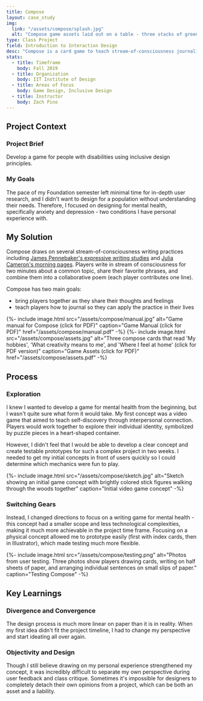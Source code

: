 ```yaml
---
title: Compose
layout: case_study
img:
  link: "/assets/compose/splash.jpg"
  alt: "Compose game assets laid out on a table - three stacks of green cards with a pencil printed on the back, one stack of lined slips of small paper, one stack of lined half-sheets of paper"
type: Class Project
field: Introduction to Interaction Design
desc: "Compose is a card game to teach stream-of-consciousness journaling for improved mental health outcomes."
stats:
  - title: Timeframe
    body: Fall 2019
  - title: Organization
    body: IIT Institute of Design
  - title: Areas of Focus
    body: Game Design, Inclusive Design
  - title: Instructor
    body: Zach Pino
---
```

## Project Context
### Project Brief
Develop a game for people with disabilities using inclusive design principles.

### My Goals
The pace of my Foundation semester left minimal time for in-depth user research, and I didn't want to design for a population without understanding their needs. Therefore, I focused on designing for mental health, specifically anxiety and depression - two conditions I have personal experience with.

## My Solution
Compose draws on several stream-of-consciousness writing practices including [James Pennebaker's expressive writing studies](https://liberalarts.utexas.edu/psychology/faculty/pennebak#writing-health) and [Julia Cameron's morning pages](https://juliacameronlive.com/basic-tools/morning-pages/). Players write in stream of consciousness for two minutes about a common topic, share their favorite phrases, and combine them into a collaborative poem (each player contributes one line). 

Compose has two main goals: 
- bring players together as they share their thoughts and feelings
- teach players how to journal so they can apply the practice in their lives

<div class="two-col">
{%- include image.html src="/assets/compose/manual.jpg" alt="Game manual for Compose (click for PDF)" caption="Game Manual (click for PDF)" href="/assets/compose/manual.pdf" -%}
{%- include image.html src="/assets/compose/assets.jpg" alt="Three compose cards that read 'My hobbies', 'What creativity means to me', and 'Where I feel at home' (click for PDF version)" caption="Game Assets (click for PDF)" href="/assets/compose/assets.pdf" -%}
</div>

## Process
### Exploration
<div class="two-col">
  <div style="align-self: start">
    <p>I knew I wanted to develop a game for mental health from the beginning, but I wasn't quite sure what form it would take. My first concept was a video game that aimed to teach self-discovery through interpersonal connection. Players would work together to explore their individual identity, symbolized by puzzle pieces in a heart-shaped container.</p>
    <p>However, I didn't feel that I would be able to develop a clear concept and create testable prototypes for such a complex project in two weeks. I needed to get my initial concepts in front of users quickly so I could determine which mechanics were fun to play.</p>
  </div>
  {%- include image.html src="/assets/compose/sketch.jpg" alt="Sketch showing an initial game concept with brightly colored stick figures walking through the woods together" caption="Initial video game concept" -%}
</div>

### Switching Gears
Instead, I changed directions to focus on a writing game for mental health - this concept had a smaller scope and less technological complexities, making it much more achievable in the project time frame.  Focusing on a physical concept allowed me to prototype easily (first with index cards, then in Illustrator), which made testing much more flexible.

<div>
  {%- include image.html src="/assets/compose/testing.png" alt="Photos from user testing. Three photos show players drawing cards, writing on half sheets of paper, and arranging individual sentences on small slips of paper." caption="Testing Compose" -%}
</div>

## Key Learnings
### Divergence and Convergence
The design process is much more linear on paper than it is in reality. When my first idea didn't fit the project timeline, I had to change my perspective and start ideating all over again.

### Objectivity and Design
Though I still believe drawing on my personal experience strengthened my concept, it was incredibly difficult to separate my own perspective during user feedback and class critique. Sometimes it's impossible for designers to completely detach their own opinions from a project, which can be both an asset and a liability.

